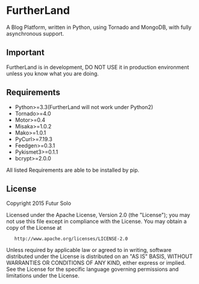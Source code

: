 # FurtherLand
A Blog Platform, written in Python, using Tornado and MongoDB, with fully asynchronous support.

Important
---------
FurtherLand is in development, DO NOT USE it in production environment unless you know what you are doing.

Requirements
------------
 - Python>=3.3(FurtherLand will not work under Python2)
 - Tornado>=4.0
 - Motor>=0.4
 - Misaka>=1.0.2
 - Mako>=1.0.1
 - PyCurl>=7.19.3
 - Feedgen>=0.3.1
 - Pykismet3>=0.1.1
 - bcrypt>=2.0.0

All listed Requirements are able to be installed by pip.

License
-------
   Copyright 2015 Futur Solo

   Licensed under the Apache License, Version 2.0 (the "License");
   you may not use this file except in compliance with the License.
   You may obtain a copy of the License at

       http://www.apache.org/licenses/LICENSE-2.0

   Unless required by applicable law or agreed to in writing, software
   distributed under the License is distributed on an "AS IS" BASIS,
   WITHOUT WARRANTIES OR CONDITIONS OF ANY KIND, either express or implied.
   See the License for the specific language governing permissions and
   limitations under the License.
